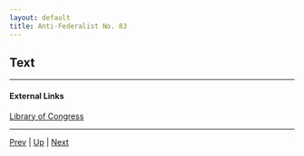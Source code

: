 ```yaml
---
layout: default
title: Anti-Federalist No. 83
---
```


## Text

---
#### External Links
[Library of Congress]()

---

[Prev](82.md) | [Up](README.md) | [Next](84.md)
